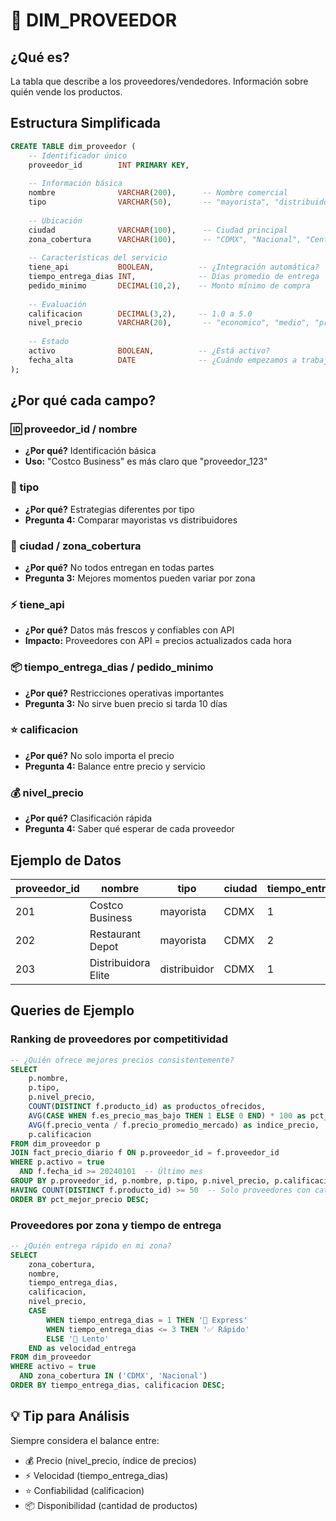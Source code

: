 # 🏪 DIM_PROVEEDOR

## ¿Qué es?
La tabla que describe a los proveedores/vendedores. Información sobre quién vende los productos.

## Estructura Simplificada

```sql
CREATE TABLE dim_proveedor (
    -- Identificador único
    proveedor_id        INT PRIMARY KEY,
    
    -- Información básica
    nombre              VARCHAR(200),      -- Nombre comercial
    tipo                VARCHAR(50),       -- "mayorista", "distribuidor", "fabricante"
    
    -- Ubicación
    ciudad              VARCHAR(100),      -- Ciudad principal
    zona_cobertura      VARCHAR(100),      -- "CDMX", "Nacional", "Centro"
    
    -- Características del servicio
    tiene_api           BOOLEAN,          -- ¿Integración automática?
    tiempo_entrega_dias INT,              -- Días promedio de entrega
    pedido_minimo       DECIMAL(10,2),    -- Monto mínimo de compra
    
    -- Evaluación
    calificacion        DECIMAL(3,2),     -- 1.0 a 5.0
    nivel_precio        VARCHAR(20),       -- "economico", "medio", "premium"
    
    -- Estado
    activo              BOOLEAN,          -- ¿Está activo?
    fecha_alta          DATE              -- ¿Cuándo empezamos a trabajar?
);
```

## ¿Por qué cada campo?

### 🆔 proveedor_id / nombre
- **¿Por qué?** Identificación básica
- **Uso:** "Costco Business" es más claro que "proveedor_123"

### 🏢 tipo
- **¿Por qué?** Estrategias diferentes por tipo
- **Pregunta 4:** Comparar mayoristas vs distribuidores

### 📍 ciudad / zona_cobertura
- **¿Por qué?** No todos entregan en todas partes
- **Pregunta 3:** Mejores momentos pueden variar por zona

### ⚡ tiene_api
- **¿Por qué?** Datos más frescos y confiables con API
- **Impacto:** Proveedores con API = precios actualizados cada hora

### 📦 tiempo_entrega_dias / pedido_minimo
- **¿Por qué?** Restricciones operativas importantes
- **Pregunta 3:** No sirve buen precio si tarda 10 días

### ⭐ calificacion
- **¿Por qué?** No solo importa el precio
- **Pregunta 4:** Balance entre precio y servicio

### 💰 nivel_precio
- **¿Por qué?** Clasificación rápida
- **Pregunta 4:** Saber qué esperar de cada proveedor

## Ejemplo de Datos

| proveedor_id | nombre | tipo | ciudad | tiempo_entrega | calificacion | nivel_precio |
|--------------|---------|------|---------|----------------|--------------|--------------|
| 201 | Costco Business | mayorista | CDMX | 1 | 4.8 | economico |
| 202 | Restaurant Depot | mayorista | CDMX | 2 | 4.5 | economico |
| 203 | Distribuidora Elite | distribuidor | CDMX | 1 | 4.2 | premium |

## Queries de Ejemplo

### Ranking de proveedores por competitividad
```sql
-- ¿Quién ofrece mejores precios consistentemente?
SELECT 
    p.nombre,
    p.tipo,
    p.nivel_precio,
    COUNT(DISTINCT f.producto_id) as productos_ofrecidos,
    AVG(CASE WHEN f.es_precio_mas_bajo THEN 1 ELSE 0 END) * 100 as pct_mejor_precio,
    AVG(f.precio_venta / f.precio_promedio_mercado) as indice_precio,
    p.calificacion
FROM dim_proveedor p
JOIN fact_precio_diario f ON p.proveedor_id = f.proveedor_id
WHERE p.activo = true
  AND f.fecha_id >= 20240101  -- Último mes
GROUP BY p.proveedor_id, p.nombre, p.tipo, p.nivel_precio, p.calificacion
HAVING COUNT(DISTINCT f.producto_id) >= 50  -- Solo proveedores con catálogo amplio
ORDER BY pct_mejor_precio DESC;
```

### Proveedores por zona y tiempo de entrega
```sql
-- ¿Quién entrega rápido en mi zona?
SELECT 
    zona_cobertura,
    nombre,
    tiempo_entrega_dias,
    calificacion,
    nivel_precio,
    CASE 
        WHEN tiempo_entrega_dias = 1 THEN '🚀 Express'
        WHEN tiempo_entrega_dias <= 3 THEN '✅ Rápido'
        ELSE '🐌 Lento'
    END as velocidad_entrega
FROM dim_proveedor
WHERE activo = true
  AND zona_cobertura IN ('CDMX', 'Nacional')
ORDER BY tiempo_entrega_dias, calificacion DESC;
```

## 💡 Tip para Análisis

Siempre considera el balance entre:
- 💰 Precio (nivel_precio, índice de precios)
- ⚡ Velocidad (tiempo_entrega_dias)
- ⭐ Confiabilidad (calificacion)
- 📦 Disponibilidad (cantidad de productos)
